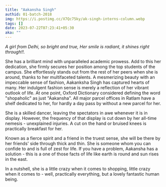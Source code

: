 ```yaml
---
title: "Aakansha Singh"
authid: 01-batch-2018
img: https://i.postimg.cc/X7Qc75ky/ak-singh-interns-column.webp
tags: []
date: 2023-07-22T07:23:41+05:30
aka: ""
---
```


_A girl from Delhi, so bright and true,_
_Her smile is radiant, it shines right through!!._

She has a brilliant mind with unparalleled academic prowess. Add to this her dedication, she firmly secures her position among the top students of the campus. She effortlessly stands out from the rest of her peers when she is around, thanks to her multifaceted talents. A mesmerizing beauty with an impeccable sense of fashion, Aakanksha Singh has captured hearts of many. Her indulgent fashion sense is merely a reflection of her vibrant outlook of life. At one point, Oxford Dictionary considered defining the word "shopaholic" as just "Aakansha". All major parcel offices in Ratlam have a shelf dedicated to her, for hardly a day pass by without a new parcel for her.

She is a skilled dancer, leaving the spectators in awe whenever it is in display. However, the frequency of that display is cut down by her all-time nemesis - unexplained injuries. A cut on the hand or bruised knees is practically breakfast for her.

Known as a fierce spirit and a friend in the truest sense, she will be there by her friends' side through thick and thin. She is someone whom you can confide to and is full of zest for life. If you have a problem, Aakansha has a solution - this is a one of those facts of life like earth is round and sun rises in the east.

In a nutshell, she is a little crazy when it comes to shopping, little crazy when it comes to - well, practically everything, but a lovely fantastic human being.
